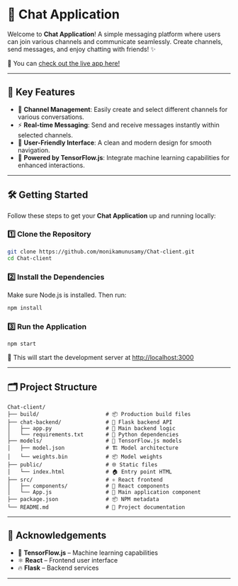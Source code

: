 # 💬 Chat Application

Welcome to **Chat Application**! A simple messaging platform where users can join various channels and communicate seamlessly. Create channels, send messages, and enjoy chatting with friends! ✨

🔗 You can [check out the live app here!](http://localhost:3000/Chat-client)

---

## 🚀 Key Features

- 🧵 **Channel Management**: Easily create and select different channels for various conversations.
- ⚡ **Real-time Messaging**: Send and receive messages instantly within selected channels.
- 🎨 **User-Friendly Interface**: A clean and modern design for smooth navigation.
- 🤖 **Powered by TensorFlow.js**: Integrate machine learning capabilities for enhanced interactions.

---

## 🛠️ Getting Started

Follow these steps to get your **Chat Application** up and running locally:

### 1️⃣ Clone the Repository

```bash
git clone https://github.com/monikamunusamy/Chat-client.git
cd Chat-client
```

### 2️⃣ Install the Dependencies

Make sure Node.js is installed. Then run:

```bash
npm install
```

### 3️⃣ Run the Application

```bash
npm start
```

📍 This will start the development server at [http://localhost:3000](http://localhost:3000)

---

## 🗂️ Project Structure

```text
Chat-client/
├── build/                     # 📦 Production build files
├── chat-backend/              # 🐍 Flask backend API
│   ├── app.py                 # 🚀 Main backend logic
│   └── requirements.txt       # 📄 Python dependencies
├── models/                    # 🧠 TensorFlow.js models
│   ├── model.json             # 🏗️ Model architecture
│   └── weights.bin            # 📦 Model weights
├── public/                    # 🌐 Static files
│   └── index.html             # 🏠 Entry point HTML
├── src/                       # ⚛️ React frontend
│   ├── components/            # 🧩 React components
│   └── App.js                 # 🎯 Main application component
├── package.json               # 📦 NPM metadata
└── README.md                  # 📘 Project documentation
```

---

## 🙌 Acknowledgements

- 🧠 **TensorFlow.js** – Machine learning capabilities  
- ⚛️ **React** – Frontend user interface  
- 🔥 **Flask** – Backend services  

---


